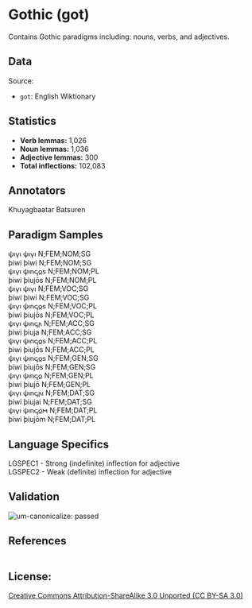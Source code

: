 # Gothic (got)

Contains Gothic paradigms including: nouns, verbs, and adjectives. 


## Data

Source:
- `got`: English Wiktionary

## Statistics

- **Verb lemmas:** 1,026
- **Noun lemmas:** 1,036
- **Adjective lemmas:** 300
- **Total inflections:** 102,083

## Annotators

Khuyagbaatar Batsuren

## Paradigm Samples
𐌸𐌹𐍅𐌹	𐌸𐌹𐍅𐌹	N;FEM;NOM;SG <br />
þiwi	þiwi	N;FEM;NOM;SG <br />
𐌸𐌹𐍅𐌹	𐌸𐌹𐌿𐌾𐍉𐍃	N;FEM;NOM;PL <br />
þiwi	þiujōs	N;FEM;NOM;PL <br />
𐌸𐌹𐍅𐌹	𐌸𐌹𐍅𐌹	N;FEM;VOC;SG <br />
þiwi	þiwi	N;FEM;VOC;SG <br />
𐌸𐌹𐍅𐌹	𐌸𐌹𐌿𐌾𐍉𐍃	N;FEM;VOC;PL <br />
þiwi	þiujōs	N;FEM;VOC;PL <br />
𐌸𐌹𐍅𐌹	𐌸𐌹𐌿𐌾𐌰	N;FEM;ACC;SG <br />
þiwi	þiuja	N;FEM;ACC;SG <br />
𐌸𐌹𐍅𐌹	𐌸𐌹𐌿𐌾𐍉𐍃	N;FEM;ACC;PL <br />
þiwi	þiujōs	N;FEM;ACC;PL <br />
𐌸𐌹𐍅𐌹	𐌸𐌹𐌿𐌾𐍉𐍃	N;FEM;GEN;SG <br />
þiwi	þiujōs	N;FEM;GEN;SG <br />
𐌸𐌹𐍅𐌹	𐌸𐌹𐌿𐌾𐍉	N;FEM;GEN;PL <br />
þiwi	þiujō	N;FEM;GEN;PL <br />
𐌸𐌹𐍅𐌹	𐌸𐌹𐌿𐌾𐌰𐌹	N;FEM;DAT;SG <br />
þiwi	þiujai	N;FEM;DAT;SG <br />
𐌸𐌹𐍅𐌹	𐌸𐌹𐌿𐌾𐍉𐌼	N;FEM;DAT;PL <br />
þiwi	þiujōm	N;FEM;DAT;PL <br />

## Language Specifics
LGSPEC1 - Strong (indefinite) inflection for adjective <br />
LGSPEC2 - Weak (definite) inflection for adjective <br />

## Validation
![um-canonicalize: passed](https://img.shields.io/badge/um--canonicalize-passed-brightgreen.svg "um-canonicalize: passed")

## References
```

```

## License: 
 [Creative Commons Attribution-ShareAlike 3.0 Unported (CC BY-SA 3.0)](https://creativecommons.org/licenses/by-sa/3.0/)

